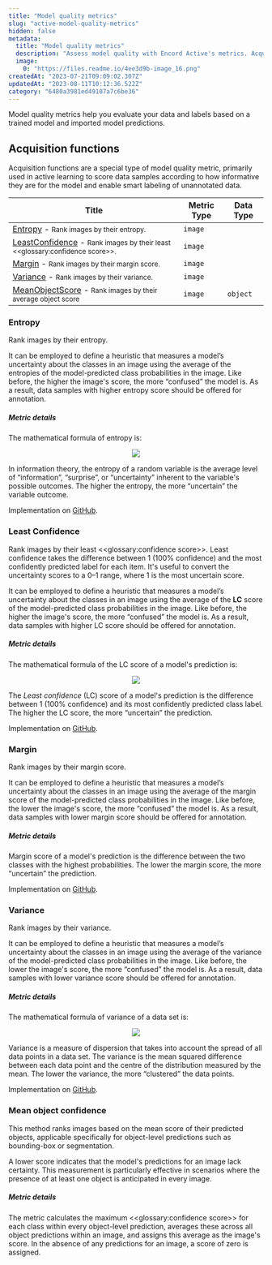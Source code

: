 ```yaml
---
title: "Model quality metrics"
slug: "active-model-quality-metrics"
hidden: false
metadata: 
  title: "Model quality metrics"
  description: "Assess model quality with Encord Active's metrics. Acquire insights through acquisition functions: Entropy, Least Confidence, Margin, Variance, Mean Object Confidence. Optimize model evaluation."
  image: 
    0: "https://files.readme.io/4ee3d9b-image_16.png"
createdAt: "2023-07-21T09:09:02.307Z"
updatedAt: "2023-08-11T10:12:36.522Z"
category: "6480a3981ed49107a7c6be36"
---
```

Model quality metrics help you evaluate your data and labels based on a trained model and imported model predictions.

## Acquisition functions

Acquisition functions are a special type of model quality metric, primarily used in active learning to score data samples according to how informative they are for the model and enable smart labeling of unannotated data.

| Title                                                                                              | Metric Type | Data Type |
|----------------------------------------------------------------------------------------------------|-------------|-----------|
| [Entropy](#entropy) - <small>Rank images by their entropy.</small>                                 | `image`     |           |
| [LeastConfidence](#least-confidence) - <small>Rank images by their least <<glossary:confidence score>>.</small> | `image`     |           |
| [Margin](#margin) - <small>Rank images by their margin score.</small>                              | `image`     |           |
| [Variance](#variance) - <small>Rank images by their variance.</small>                              | `image`     |           |
| [MeanObjectScore](#mean-object-confidence) - <small>Rank images by their average object score</small>   | `image`     | `object`  |


### Entropy

Rank images by their entropy. 

It can be employed to define a heuristic that measures a model’s uncertainty about the classes in an image using the average of the entropies of the model-predicted class probabilities in the image. Like before, the higher the image's score, the more “confused” the model is. As a result, data samples with higher entropy score should be offered for annotation.

##### Metric details

The mathematical formula of entropy is:

<center>
<img src="https://storage.googleapis.com/docs-media.encord.com/static/img/images/ea-entropy-equation.png" />
</center>

In information theory, the entropy of a random variable is the average level of “information”, “surprise”, or “uncertainty” inherent to the variable's possible outcomes. The higher the entropy, the more “uncertain” the variable outcome.

Implementation on [GitHub](https://github.com/encord-team/encord-active/blob/main/src/encord_active/lib/metrics/acquisition_metrics/acquisition_functions.py).


### Least Confidence

Rank images by their least <<glossary:confidence score>>. Least confidence takes the difference between 1 (100% confidence) and the most confidently predicted label for each item. It's useful to convert the uncertainty scores to a 0–1 range, where 1 is the most uncertain score.

It can be employed to define a heuristic that measures a model’s uncertainty about the classes in an image using the average of the **LC** score of the model-predicted class probabilities in the image. Like before, the higher the image's score, the more “confused” the model is. As a result, data samples with higher LC score should be offered for annotation.

##### Metric details

The mathematical formula of the LC score of a model's prediction is:

<center>
<img src="https://storage.googleapis.com/docs-media.encord.com/static/img/images/ea-least-confidence-equation.png" />
</center>

The _Least confidence_ (LC) score of a model's prediction is the difference between 1 (100% confidence) and its most confidently predicted class label. The higher the LC score, the more “uncertain” the prediction.

Implementation on [GitHub](https://github.com/encord-team/encord-active/blob/main/src/encord_active/lib/metrics/acquisition_metrics/acquisition_functions.py).


### Margin

Rank images by their margin score.

It can be employed to define a heuristic that measures a model’s uncertainty about the classes in an image using the average of the margin score of the model-predicted class probabilities in the image. Like before, the lower the image's score, the more “confused” the model is. As a result, data samples with lower margin score should be offered for annotation.

##### Metric details

Margin score of a model's prediction is the difference between the two classes with the highest probabilities. The lower the margin score, the more “uncertain” the prediction.

Implementation on [GitHub](https://github.com/encord-team/encord-active/blob/main/src/encord_active/lib/metrics/acquisition_metrics/acquisition_functions.py).


### Variance

Rank images by their variance.

It can be employed to define a heuristic that measures a model’s uncertainty about the classes in an image using the average of the variance of the model-predicted class probabilities in the image. Like before, the lower the image's score, the more “confused” the model is. As a result, data samples with lower variance score should be offered for annotation.

##### Metric details

The mathematical formula of variance of a data set is:

<center>
<img src="https://storage.googleapis.com/docs-media.encord.com/static/img/images/ea-variance-equation.png" />
</center>

Variance is a measure of dispersion that takes into account the spread of all data points in a data set. The variance is the mean squared difference between each data point and the centre of the distribution measured by the mean. The lower the variance, the more “clustered” the data points.

Implementation on [GitHub](https://github.com/encord-team/encord-active/blob/main/src/encord_active/lib/metrics/acquisition_metrics/acquisition_functions.py).

### Mean object confidence

This method ranks images based on the mean score of their predicted objects, applicable specifically for object-level predictions such as bounding-box or segmentation.

A lower score indicates that the model's predictions for an image lack certainty. This measurement is particularly effective in scenarios where the presence of at least one object is anticipated in every image.

##### Metric details

The metric calculates the maximum <<glossary:confidence score>> for each class within every object-level prediction, averages these across all object predictions within an image, and assigns this average as the image's score. In the absence of any predictions for an image, a score of zero is assigned.